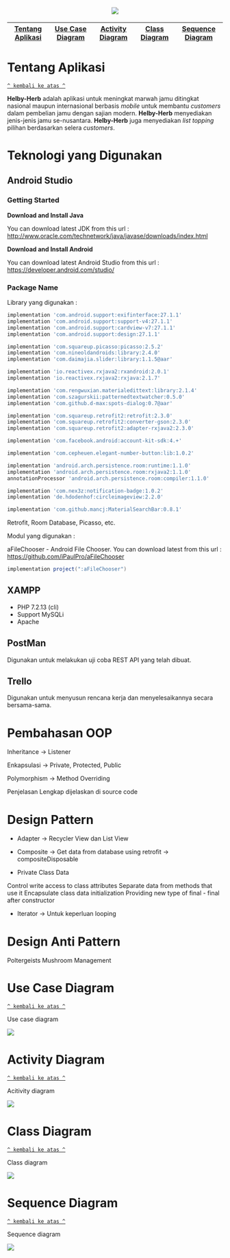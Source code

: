 <h1 align="center"><img src="documentation/logo.png"></h1>

[Tentang Aplikasi](#tentang-aplikasi) | [Use Case Diagram](#use-case-diagram) | [Activity Diagram](#activity-diagram) | [Class Diagram](#class-diagram) | [Sequence Diagram](#sequence-diagram)
:---:|:---:|:---:|:---:|:---:



# Tentang Aplikasi
[`^ kembali ke atas ^`](#)

**Helby-Herb** adalah aplikasi untuk meningkat marwah jamu ditingkat nasional maupun internasional berbasis *mobile* untuk membantu *customers* dalam pembelian jamu dengan sajian modern. **Helby-Herb** menyediakan jenis-jenis jamu se-nusantara. **Helby-Herb** juga menyediakan *list* *topping* pilihan berdasarkan selera *customers*.


# Teknologi yang Digunakan
## Android Studio
### Getting Started

**Download and Install Java**

You can download latest JDK from this url : http://www.oracle.com/technetwork/java/javase/downloads/index.html

**Download and Install Android**

You can download latest Android Studio from this url : https://developer.android.com/studio/

### Package Name
Library yang digunakan :

```groovy
implementation 'com.android.support:exifinterface:27.1.1'
implementation 'com.android.support:support-v4:27.1.1'
implementation 'com.android.support:cardview-v7:27.1.1'
implementation 'com.android.support:design:27.1.1'

implementation 'com.squareup.picasso:picasso:2.5.2'
implementation 'com.nineoldandroids:library:2.4.0'
implementation 'com.daimajia.slider:library:1.1.5@aar'

implementation 'io.reactivex.rxjava2:rxandroid:2.0.1'
implementation 'io.reactivex.rxjava2:rxjava:2.1.7'

implementation 'com.rengwuxian.materialedittext:library:2.1.4'
implementation 'com.szagurskii:patternedtextwatcher:0.5.0'
implementation 'com.github.d-max:spots-dialog:0.7@aar'

implementation 'com.squareup.retrofit2:retrofit:2.3.0'
implementation 'com.squareup.retrofit2:converter-gson:2.3.0'
implementation 'com.squareup.retrofit2:adapter-rxjava2:2.3.0'

implementation 'com.facebook.android:account-kit-sdk:4.+'

implementation 'com.cepheuen.elegant-number-button:lib:1.0.2'

implementation 'android.arch.persistence.room:runtime:1.1.0'
implementation 'android.arch.persistence.room:rxjava2:1.1.0'
annotationProcessor 'android.arch.persistence.room:compiler:1.1.0'

implementation 'com.nex3z:notification-badge:1.0.2'
implementation 'de.hdodenhof:circleimageview:2.2.0'

implementation 'com.github.mancj:MaterialSearchBar:0.8.1'
```
Retrofit, Room Database, Picasso, etc.

Modul yang digunakan :

aFileChooser - Android File Chooser. You can download latest from this url : https://github.com/iPaulPro/aFileChooser

```groovy
implementation project(":aFileChooser")
```
## XAMPP
* PHP 7.2.13 (cli) 
* Support MySQLi
* Apache

## PostMan
Digunakan untuk melakukan uji coba REST API yang telah dibuat.
## Trello
Digunakan untuk menyusun rencana kerja dan menyelesaikannya secara bersama-sama.

# Pembahasan OOP

Inheritance -> Listener

Enkapsulasi -> Private, Protected, Public

Polymorphism -> Method Overriding

Penjelasan Lengkap dijelaskan di source code

# Design Pattern

* Adapter -> Recycler View dan List View

* Composite -> Get data from database using retrofit -> compositeDisposable

* Private Class Data

Control write access to class attributes
Separate data from methods that use it
Encapsulate class data initialization
Providing new type of final - final after constructor

* Iterator -> Untuk keperluan looping

# Design Anti Pattern

Poltergeists
Mushroom Management

# Use Case Diagram
[`^ kembali ke atas ^`](#)

Use case diagram

<img src="documentation/Use_Case_Diagram.jpg">


# Activity Diagram
[`^ kembali ke atas ^`](#)

Acitivity diagram

<img src="documentation/Activity_Diagram.png">

# Class Diagram
[`^ kembali ke atas ^`](#)

Class diagram

<img src="documentation/Class_Diagram.png">

# Sequence Diagram
[`^ kembali ke atas ^`](#)

Sequence diagram

<img src="documentation/Sequence_Diagram.png">